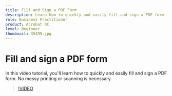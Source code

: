 ```yaml
---
title: Fill and Sign a PDF Form
description: Learn how to quickly and easily fill and sign a PDF form
role: Business Practitioner
product: Acrobat DC
level: Beginner
thumbnail: 35495.jpg
---
```


# Fill and sign a PDF form

In this video tutorial, you'll learn how to quickly and easily fill and sign a PDF form. No messy printing or scanning is necessary.

>[!VIDEO](https://video.tv.adobe.com/v/35495?hidetitle=true)
